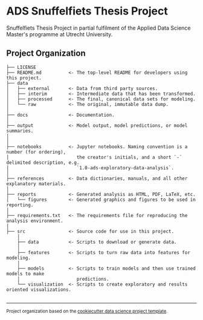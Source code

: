 ADS Snuffelfiets Thesis Project
==============================

 Snuffelfiets Thesis Project in partial fulfilment of the Applied Data Science Master's programme at Utrecht University.

Project Organization
------------

    ├── LICENSE
    ├── README.md          <- The top-level README for developers using this project.
    ├── data
    │   ├── external       <- Data from third party sources.
    │   ├── interim        <- Intermediate data that has been transformed.
    │   ├── processed      <- The final, canonical data sets for modeling.
    │   └── raw            <- The original, immutable data dump.
    │
    ├── docs               <- Documentation.
    │
    ├── output             <- Model output, model predictions, or model summaries.
    │   
    │
    ├── notebooks          <- Jupyter notebooks. Naming convention is a number (for ordering),
    │                         the creator's initials, and a short `-` delimited description, e.g.
    │                         `1.0-ads-exploratory-data-analysis`.
    │
    ├── references         <- Data dictionaries, manuals, and all other explanatory materials.
    │
    ├── reports            <- Generated analysis as HTML, PDF, LaTeX, etc.
    │   └── figures        <- Generated graphics and figures to be used in reporting.
    │
    ├── requirements.txt   <- The requirements file for reproducing the analysis environment.                         
    │
    ├── src                <- Source code for use in this project.
        │
        ├── data           <- Scripts to download or generate data. 
        │
        ├── features       <- Scripts to turn raw data into features for modeling.    
        │
        ├── models         <- Scripts to train models and then use trained models to make
        │                     predictions. 
        └── visualization  <- Scripts to create exploratory and results oriented visualizations.
           
    
    

--------

<p><small>Project organization based on the <a target="_blank" href="https://drivendata.github.io/cookiecutter-data-science/">cookiecutter data science project template</a>.</small></p>
